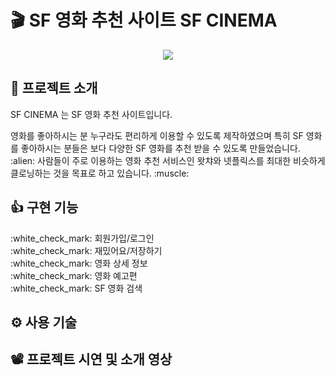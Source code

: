 # :clapper: SF 영화 추천 사이트 SF CINEMA

<p align="center" >
  <img src="https://user-images.githubusercontent.com/58875822/96440577-23f06d00-1243-11eb-9e11-96b5ff96b861.png" />
</p>

## 📌 프로젝트 소개

<p>SF CINEMA 는 SF 영화 추천 사이트입니다.</p>
영화를 좋아하시는 분 누구라도 편리하게 이용할 수 있도록 제작하였으며 특히 SF 영화를 좋아하시는 분들은 보다 다양한 SF 영화를 추천 받을 수 있도록 만들었습니다. :alien:  
사람들이 주로 이용하는 영화 추천 서비스인 왓챠와 넷플릭스를 최대한 비슷하게 클로닝하는 것을 목표로 하고 있습니다. :muscle:

## 👍 구현 기능

<div>:white_check_mark: 회원가입/로그인</div>
<div>:white_check_mark: 재밌어요/저장하기</div>
<div>:white_check_mark: 영화 상세 정보</div>
<div>:white_check_mark: 영화 예고편</div>
<div>:white_check_mark: SF 영화 검색</div>

## ⚙ 사용 기술

## 📽 프로젝트 시연 및 소개 영상
